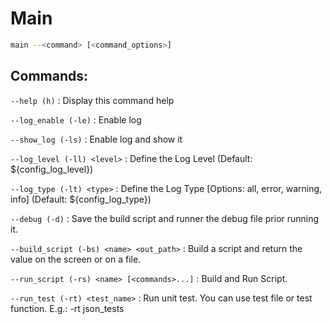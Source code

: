 # Main

```bash
main --<command> [<command_options>]
```
 
## Commands:

`--help (h)` : Display this command help

`--log_enable (-le)` : Enable log

`--show_log (-ls)` : Enable log and show it

`--log_level (-ll) <level>` : Define the Log Level (Default: ${config_log_level})

`--log_type (-lt) <type>` : Define the Log Type [Options: all, error, warning, info] (Default: ${config_log_type})

`--debug (-d)` : Save the build script and runner the debug file prior running it.

`--build_script (-bs) <name> <out_path>` : Build a script and return the value on the screen or on a file.

`--run_script (-rs) <name> [<commands>...]` : Build and Run Script.

`--run_test (-rt) <test_name>` : Run unit test. You can use test file or test function. E.g.: -rt json_tests


